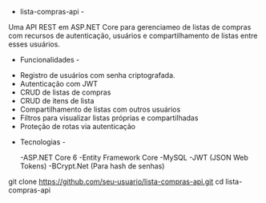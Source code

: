 - lista-compras-api -

Uma API REST em ASP.NET Core para gerenciameo de listas de compras com recursos de autenticação, usuários e compartilhamento de listas entre esses usuários.


- Funcionalidades -

* Registro de usuários com senha criptografada.
* Autenticação com JWT
* CRUD de listas de compras
* CRUD de itens de lista
* Compartilhamento de listas com outros usuários
* Filtros para visualizar listas próprias e compartilhadas
* Proteção de rotas via autenticação


- Tecnologias -

  -ASP.NET Core 6
  -Entity Framework Core
  -MySQL
  -JWT (JSON Web Tokens)
  -BCrypt.Net (Para hash de senhas)


git clone https://github.com/seu-usuario/lista-compras-api.git
cd lista-compras-api
